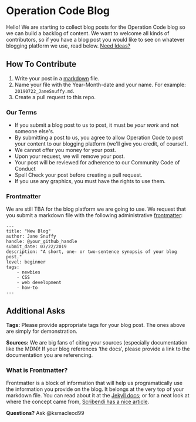 # Operation Code Blog
Hello! We are starting to collect blog posts for the Operation Code blog so we can build a backlog of content. We want to welcome all kinds of contributors, so if you have a blog post you would like to see on whatever blogging platform we use, read below. 
[Need Ideas?](https://github.com/OperationCode/blog/blob/master/Available_Topics.md)

## How To Contribute
1. Write your post in a [markdown](https://guides.github.com/features/mastering-markdown/) file.
2. Name your file with the Year-Month-date and your name. For example: `20190722_JaneSnuffy.md`.
3. Create a pull request to this repo.

### Our Terms
- If you submit a blog post to us to post, it must be *your work* and not someone else's. 
- By submitting a post to us, you agree to allow Operation Code to post your content to our blogging platform (we'll give you credit, of course!). 
- We cannot offer you money for your post. 
- Upon your request, we will remove your post.
- Your post will be reviewed for adherence to our Community Code of Conduct
- Spell Check your post before creating a pull request. 
- If you use any graphics, you must have the rights to use them.

### Frontmatter
We are still TBA for the blog platform we are going to use. We request that you submit a markdown file with the following administrative [frontmatter](###what-is-frontmatter): 


```
---
title: "New Blog"
author: Jane Snuffy
handle: @your_github_handle
submit_date: 07/22/2019
description: "A short, one- or two-sentence synopsis of your blog post."
level: beginner
tags:
    - newbies
    - CSS
    - web development
    - how-to
--- 
```

## Additional Asks

**Tags:**
Please provide appropriate tags for your blog post. The ones above are simply for demonstration. 

**Sources:** We are big fans of citing your sources (especially documentation like the MDN)! If your blog references ‘the docs’, please provide a link to the documentation you are referencing. 


### What is Frontmatter? 
Frontmatter is a block of information that will help us programatically use the information you provide on the blog. It belongs at the very top of your markdown file. 
You can read about it at the [Jekyll docs](https://jekyllrb.com/docs/front-matter/); or for a neat look at where the concept came from, [Scribendi has a nice article](https://www.scribendi.com/advice/front_matter.en.html).

**Questions?** Ask @ksmacleod99